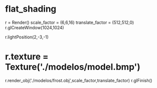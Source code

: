 # flat_shading

r = Render()
scale_factor = (6,6,16)
translate_factor = (512,512,0)
r.glCreateWindow(1024,1024)

r.lightPosition(2,-3,-1)
# r.texture = Texture('./modelos/model.bmp')
r.render_obj('./modelos/frost.obj',scale_factor,translate_factor)
r.glFinish()
